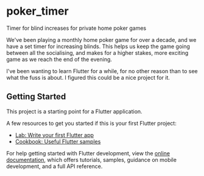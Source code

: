 # poker_timer

Timer for blind increases for private home poker games

We've been playing a monthly home poker game for over a decade, and we have a set timer for increasing blinds.
This helps us keep the game going between all the socialising, and makes for a higher stakes, more exciting
game as we reach the end of the evening.

I've been wanting to learn Flutter for a while, for no other reason than to see what the fuss is about.
I figured this could be a nice project for it.

## Getting Started

This project is a starting point for a Flutter application.

A few resources to get you started if this is your first Flutter project:

- [Lab: Write your first Flutter app](https://docs.flutter.dev/get-started/codelab)
- [Cookbook: Useful Flutter samples](https://docs.flutter.dev/cookbook)

For help getting started with Flutter development, view the
[online documentation](https://docs.flutter.dev/), which offers tutorials,
samples, guidance on mobile development, and a full API reference.

